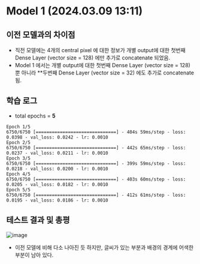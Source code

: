 # Model 1 (2024.03.09 13:11)
## 이전 모델과의 차이점
* 직전 모델에는 4개의 central pixel 에 대한 정보가 개별 output에 대한 첫번째 Dense Layer (vector size = 128) 에만 추가로 concatenate 되었음.
* Model 1 에서는 개별 output에 대한 첫번째 Dense Layer (vector size = 128) 뿐 아니라 **두번째 Dense Layer (vector size = 32) 에도 추가로 concatenate 됨.

## 학습 로그
* total epochs = **5**

```
Epoch 1/5
6750/6750 [==============================] - 404s 59ms/step - loss: 0.0398 - val_loss: 0.0242 - lr: 0.0010
Epoch 2/5
6750/6750 [==============================] - 442s 65ms/step - loss: 0.0237 - val_loss: 0.0211 - lr: 0.0010
Epoch 3/5
6750/6750 [==============================] - 399s 59ms/step - loss: 0.0218 - val_loss: 0.0200 - lr: 0.0010
Epoch 4/5
6750/6750 [==============================] - 403s 60ms/step - loss: 0.0205 - val_loss: 0.0182 - lr: 0.0010
Epoch 5/5
6750/6750 [==============================] - 412s 61ms/step - loss: 0.0195 - val_loss: 0.0186 - lr: 0.0010
```

## 테스트 결과 및 총평
![image](https://github.com/WannaBeSuperteur/AI-study/assets/32893014/47fd99ff-6881-401d-9c42-52148e315888)

* 이전 모델에 비해 다소 나아진 듯 하지만, 글씨가 있는 부분과 배경의 경계에 어색한 부분이 남아 있다.